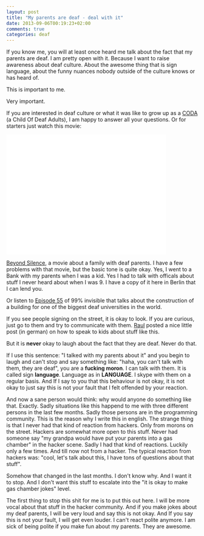 ```yaml
---
layout: post
title: "My parents are deaf - deal with it"
date: 2013-09-06T00:19:23+02:00
comments: true
categories: deaf
---
```

If you know me, you will at least once heard me talk about the fact 
that my parents are deaf. I am pretty open with it. Because I want
to raise awareness about deaf culture. About the awesome thing that
is sign language, about the funny nuances nobody outside of the
culture knows or has heard of.

This is important to me.

Very important.

If you are interested in deaf culture or what it was like to grow up as a
[CODA](http://en.wikipedia.org/wiki/Child_of_deaf_adult) (a Child Of Deaf Adults),
I am happy to answer all your questions. Or for starters just watch this movie:

<iframe width="420" height="315" src="//www.youtube.com/embed/AE5Fgus6YZU" frameborder="0" allowfullscreen></iframe>

[Beyond Silence](http://www.imdb.com/title/tt0116692/), a movie about a family with deaf parents.
I have a few problems with that movie, but the basic tone is quite okay. Yes, I went to 
a Bank with my parents when I was a kid. Yes I had to talk with officals about stuff I
never heard about when I was 9. I have a copy of it here in Berlin that I can lend you.

Or listen to [Episode 55](http://99percentinvisible.org/episode/episode-50-deafspace/) of
99% invisible that talks about the construction of a building for one of the biggest
deaf universities in the world.

If you see people signing on the street, it is okay to look. If you are curious, just go to them and 
try to communicate with them. [Raul](http://raul.de/leben-mit-behinderung/10-dinge-die-alle-eltern-ihren-kindern-uber-behinderungen-beibringen-sollten/) 
posted a nice little post (in german) on how to speak to kids about stuff like this.

But it is **never** okay to laugh about the fact that they are deaf. 
Never do that.

If I use this sentence: "I talked with my parents about it" and you begin
to laugh and can't stop and say something like: "haha, you can't talk with
them, they are deaf", you are a **fucking moron**. I can talk with them. 
It is called sign **language**. Language as in **LANGUAGE**. 
I skype with them on a regular basis. And If I say to you that this behaviour
is not okay, it is not okay to just say this is not your fault that I felt 
offended by your reaction.

And now a sane person would think: why would anyone do something like that.
Exactly. Sadly situations like this happend to me with three different persons in 
the last few months. Sadly those persons are in the programming community. This 
is the reason why I write this in english. The strange thing is that I never
had that kind of reaction from hackers. Only from morons on the street. Hackers
are somewhat more open to this stuff. Never had someone say "my grandpa would have put your
parents into a gas chamber" in the hacker scene. Sadly I had that kind of reactions.
Luckily only a few times. And till now not from a hacker. The typical reaction from 
hackers was: "cool, let's talk about this, I have tons of questions about that stuff".

Somehow that changed in the last months. I don't know why. And I want it to stop. And I
don't want this stuff to escalate into the "it is okay to make gas chamber jokes" level.

The first thing to stop this shit for me is to put this out here. I will be more vocal
about that stuff in the hacker community. And if you make jokes about my deaf parents,
I will be very loud and say this is not okay. And If you say this is not your fault, I
will get even louder. I can't react polite anymore. I am sick of being polite if you
make fun about my parents. They are awesome.
